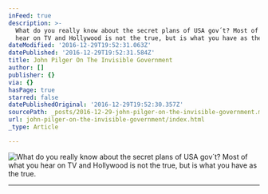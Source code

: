 ```yaml
---
inFeed: true
description: >-
  What do you really know about the secret plans of USA gov´t? Most of what you
  hear on TV and Hollywood is not the true, but is what you have as the true.
dateModified: '2016-12-29T19:52:31.063Z'
datePublished: '2016-12-29T19:52:31.584Z'
title: John Pilger On The Invisible Government
author: []
publisher: {}
via: {}
hasPage: true
starred: false
datePublishedOriginal: '2016-12-29T19:52:30.357Z'
sourcePath: _posts/2016-12-29-john-pilger-on-the-invisible-government.md
url: john-pilger-on-the-invisible-government/index.html
_type: Article

---
```

![What do you really know about the secret plans of USA gov´t? Most of what you hear on TV and Hollywood is not the true, but is what you have as the true.](https://the-grid-user-content.s3-us-west-2.amazonaws.com/82c7398c-3f99-4bd9-9083-cf6a3f8b5c77.jpg)

---